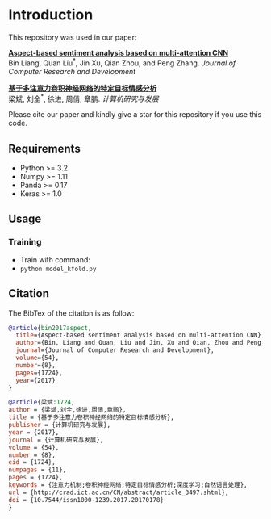 # Introduction

This repository was used in our paper:  
  
[**Aspect-based sentiment analysis based on multi-attention CNN**](http://crad.ict.ac.cn/CN/10.7544/issn1000-1239.2017.20170178)
<br>
Bin Liang, Quan Liu<sup>*</sup>, Jin Xu, Qian Zhou, and Peng Zhang. *Journal of Computer Research and Development*

[**基于多注意力卷积神经网络的特定目标情感分析**](http://crad.ict.ac.cn/CN/10.7544/issn1000-1239.2017.20170178) 
<br>
梁斌, 刘全<sup>*</sup>, 徐进, 周倩, 章鹏. *计算机研究与发展*
  
Please cite our paper and kindly give a star for this repository if you use this code. 

## Requirements

* Python >= 3.2
* Numpy >= 1.11
* Panda >= 0.17
* Keras >= 1.0

## Usage

### Training
* Train with command:
* ```python model_kfold.py```


## Citation

The BibTex of the citation is as follow:

```bibtex
@article{bin2017aspect,
  title={Aspect-based sentiment analysis based on multi-attention CNN},
  author={Bin, Liang and Quan, Liu and Jin, Xu and Qian, Zhou and Peng, Zhang},
  journal={Journal of Computer Research and Development},
  volume={54},
  number={8},
  pages={1724},
  year={2017}
}
```

```bibtex
@article{梁斌:1724,
author = {梁斌,刘全,徐进,周倩,章鹏},
title = {基于多注意力卷积神经网络的特定目标情感分析},
publisher = {计算机研究与发展},
year = {2017},
journal = {计算机研究与发展},
volume = {54},
number = {8},
eid = {1724},
numpages = {11},
pages = {1724},
keywords = {注意力机制;卷积神经网络;特定目标情感分析;深度学习;自然语言处理},
url = {http://crad.ict.ac.cn/CN/abstract/article_3497.shtml},
doi = {10.7544/issn1000-1239.2017.20170178}
}  
```


